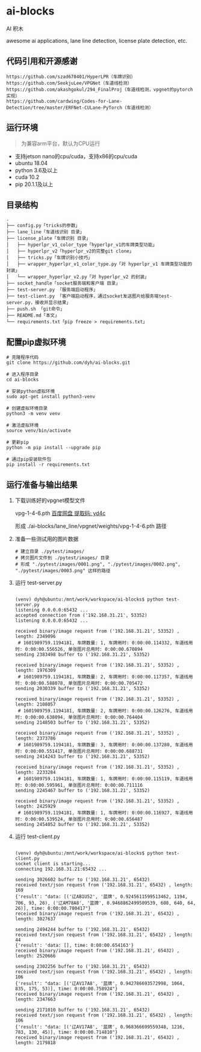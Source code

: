 # ai-blocks 

AI 积木

awesome ai applications, lane line detection, license plate detection, etc.

## 代码引用和开源感谢

    https://github.com/szad670401/HyperLPR（车牌识别）
    https://github.com/SeokjuLee/VPGNet（车道线检测）
    https://github.com/akashgokul/294_FinalProj（车道线检测，vpgnet的pytorch实现）
    https://github.com/cardwing/Codes-for-Lane-Detection/tree/master/ERFNet-CULane-PyTorch（车道线检测）


## 运行环境

> 为兼容arm平台，默认为CPU运行

- 支持jetson nano的cpu/cuda，支持x86的cpu/cuda
- ubuntu 18.04
- python 3.6及以上
- cuda 10.2
- pip 20.1.1及以上


## 目录结构

```
.
├── config.py「tricks的参数」
├── lane_line「车道线识别 目录」
├── license_plate「车牌识别 目录」
│   ├── hyperlpr_v1_color_type「hyperlpr_v1的车牌类型功能」
│   ├── hyperlpr_v2「hyperlpr_v2的完整git clone」
│   ├── tricks.py「车牌识别小技巧」
│   ├── wrapper_hyperlpr_v1_color_type.py「对 hyperlpr_v1 车牌类型功能的封装」
│   └── wrapper_hyperlpr_v2.py「对 hyperlpr_v2 的封装」
├── socket_handle「socket服务端和客户端 目录」
├── test-server.py 「服务端启动程序」
├── test-client.py 「客户端启动程序，通过socket发送图片给服务端test-server.py，接收并显示结果」
├── push.sh 「git命令」
├── README.md「本文」
└── requirements.txt「pip freeze > requirements.txt」

```

## 配置pip虚拟环境

```
# 克隆程序代码
git clone https://github.com/dyh/ai-blocks.git 

# 进入程序目录
cd ai-blocks

# 安装python虚拟环境
sudo apt-get install python3-venv

# 创建虚拟环境目录
python3 -m venv venv

# 激活虚拟环境
source venv/bin/activate

# 更新pip
python -m pip install --upgrade pip
    
# 通过pip安装软件包
pip install -r requirements.txt

```

## 运行准备与输出结果

1. 下载训练好的vpgnet模型文件
    
    vpg-1-4-6.pth [百度网盘 提取码: yd4c](https://pan.baidu.com/s/1Kjp2NeSv8jHBb5F66_n3lQ)

    形成 ./ai-blocks/lane_line/vpgnet/weights/vpg-1-4-6.pth 路径

2. 准备一些测试用的图片数据
    
    ```
    # 建立目录 ./pytest/images/
    # 拷贝图片文件到 ./pytest/images/ 目录
    # 形成 "./pytest/images/0001.png", "./pytest/images/0002.png", "./pytest/images/0003.png" 这样的路径
    ```   

3. 运行 test-server.py
    
    ```
    
    (venv) dyh@ubuntu:/mnt/work/workspace/ai-blocks$ python test-server.py
    listening 0.0.0.0:65432 ...
    accepted connection from ('192.168.31.21', 53352)
    listening 0.0.0.0:65432 ...
    
    received binary/image request from ('192.168.31.21', 53352) , length: 2349096
     # 1601989759.1194181, 车牌数量: 1, 车牌用时: 0:00:00.114332, 车道线用时: 0:00:00.556526, 单张图片总用时: 0:00:00.670894
    sending 2383498 buffer to ('192.168.31.21', 53352)
    
    received binary/image request from ('192.168.31.21', 53352) , length: 1976309
     # 1601989759.1194181, 车牌数量: 2, 车牌用时: 0:00:00.117357, 车道线用时: 0:00:00.588078, 单张图片总用时: 0:00:00.705472
    sending 2030339 buffer to ('192.168.31.21', 53352)
    
    received binary/image request from ('192.168.31.21', 53352) , length: 2108057
     # 1601989759.1194181, 车牌数量: 2, 车牌用时: 0:00:00.126276, 车道线用时: 0:00:00.638094, 单张图片总用时: 0:00:00.764404
    sending 2148503 buffer to ('192.168.31.21', 53352)
    
    received binary/image request from ('192.168.31.21', 53352) , length: 2373786
     # 1601989759.1194181, 车牌数量: 3, 车牌用时: 0:00:00.137280, 车道线用时: 0:00:00.551417, 单张图片总用时: 0:00:00.688731
    sending 2414243 buffer to ('192.168.31.21', 53352)
    
    received binary/image request from ('192.168.31.21', 53352) , length: 2233284
     # 1601989759.1194181, 车牌数量: 1, 车牌用时: 0:00:00.115119, 车道线用时: 0:00:00.595961, 单张图片总用时: 0:00:00.711116
    sending 2245467 buffer to ('192.168.31.21', 53352)
    
    received binary/image request from ('192.168.31.21', 53352) , length: 2425929
     # 1601989759.1194181, 车牌数量: 1, 车牌用时: 0:00:00.116927, 车道线用时: 0:00:00.539524, 单张图片总用时: 0:00:00.656487
    sending 2454052 buffer to ('192.168.31.21', 53352)
    
    ```


4. 运行 test-client.py
    
    ```
    
    (venv) dyh@ubuntu:/mnt/work/workspace/ai-blocks$ python test-client.py 
    socket client is starting...
    connecting 192.168.31.21:65432 ...
   
    sending 3026602 buffer to ('192.168.31.21', 65432)
    received text/json request from ('192.168.31.21', 65432) , length: 169
    {'result': "data: [('辽AB1U52', '蓝牌', 0.9245611599513462, 1194, 706, 93, 26), ('辽AM78A8', '蓝牌', 0.9468862499509539, 608, 640, 64, 26)], time: 0:00:00.780417"}
    received binary/image request from ('192.168.31.21', 65432) , length: 3027637

    sending 2494244 buffer to ('192.168.31.21', 65432)
    received text/json request from ('192.168.31.21', 65432) , length: 44
    {'result': 'data: [], time: 0:00:00.654163'}
    received binary/image request from ('192.168.31.21', 65432) , length: 2520666
    
    sending 2302256 buffer to ('192.168.31.21', 65432)
    received text/json request from ('192.168.31.21', 65432) , length: 106
    {'result': "data: [('辽AV17A8', '蓝牌', 0.942786693572998, 1064, 835, 175, 53)], time: 0:00:00.758924"}
    received binary/image request from ('192.168.31.21', 65432) , length: 2347663
    
    sending 2171010 buffer to ('192.168.31.21', 65432)
    received text/json request from ('192.168.31.21', 65432) , length: 106
    {'result': "data: [('辽AV17A8', '蓝牌', 0.968366699559348, 1216, 783, 130, 45)], time: 0:00:00.714810"}
    received binary/image request from ('192.168.31.21', 65432) , length: 2179818
    
    ```
